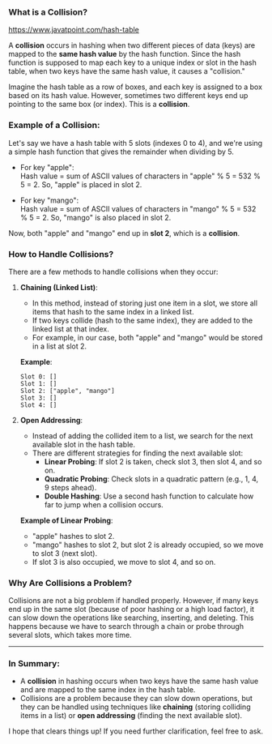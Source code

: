 ### What is a **Collision**?

https://www.javatpoint.com/hash-table

A **collision** occurs in hashing when two different pieces of data (keys) are mapped to the **same hash value** by the hash function. Since the hash function is supposed to map each key to a unique index or slot in the hash table, when two keys have the same hash value, it causes a "collision."

Imagine the hash table as a row of boxes, and each key is assigned to a box based on its hash value. However, sometimes two different keys end up pointing to the same box (or index). This is a **collision**.

### Example of a Collision:

Let's say we have a hash table with 5 slots (indexes 0 to 4), and we're using a simple hash function that gives the remainder when dividing by 5.

- For key "apple":  
  Hash value = sum of ASCII values of characters in "apple" % 5 = 532 % 5 = 2.
  So, "apple" is placed in slot 2.

- For key "mango":  
  Hash value = sum of ASCII values of characters in "mango" % 5 = 532 % 5 = 2.
  So, "mango" is also placed in slot 2.

Now, both "apple" and "mango" end up in **slot 2**, which is a **collision**.

### How to Handle Collisions?

There are a few methods to handle collisions when they occur:

1. **Chaining (Linked List)**:
   - In this method, instead of storing just one item in a slot, we store all items that hash to the same index in a linked list.
   - If two keys collide (hash to the same index), they are added to the linked list at that index.
   - For example, in our case, both "apple" and "mango" would be stored in a list at slot 2.

   **Example**:
   ```
   Slot 0: []
   Slot 1: []
   Slot 2: ["apple", "mango"]
   Slot 3: []
   Slot 4: []
   ```

2. **Open Addressing**:
   - Instead of adding the collided item to a list, we search for the next available slot in the hash table.
   - There are different strategies for finding the next available slot:
     - **Linear Probing**: If slot 2 is taken, check slot 3, then slot 4, and so on.
     - **Quadratic Probing**: Check slots in a quadratic pattern (e.g., 1, 4, 9 steps ahead).
     - **Double Hashing**: Use a second hash function to calculate how far to jump when a collision occurs.

   **Example of Linear Probing**:
   - "apple" hashes to slot 2.
   - "mango" hashes to slot 2, but slot 2 is already occupied, so we move to slot 3 (next slot).
   - If slot 3 is also occupied, we move to slot 4, and so on.

### Why Are Collisions a Problem?

Collisions are not a big problem if handled properly. However, if many keys end up in the same slot (because of poor hashing or a high load factor), it can slow down the operations like searching, inserting, and deleting. This happens because we have to search through a chain or probe through several slots, which takes more time.

---

### In Summary:

- A **collision** in hashing occurs when two keys have the same hash value and are mapped to the same index in the hash table.
- Collisions are a problem because they can slow down operations, but they can be handled using techniques like **chaining** (storing colliding items in a list) or **open addressing** (finding the next available slot).

I hope that clears things up! If you need further clarification, feel free to ask.